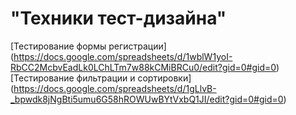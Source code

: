 # "Техники тест-дизайна"
[Тестирование формы регистрации] (https://docs.google.com/spreadsheets/d/1wblW1yoI-RbCC2McbvEadLk0LChLTm7w88kCMiBRCu0/edit?gid=0#gid=0)
[Тестирование фильтрации и сортировки] (https://docs.google.com/spreadsheets/d/1gLlvB-_bpwdk8jNgBti5umu6G58hROWUwBYtVxbQ1JI/edit?gid=0#gid=0)
